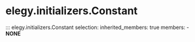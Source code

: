 
# elegy.initializers.Constant

::: elegy.initializers.Constant
    selection:
        inherited_members: true
        members:
            - __NONE__
        